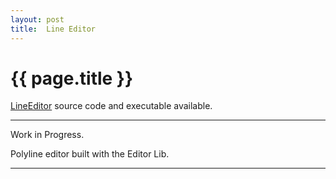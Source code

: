 ```yaml
---
layout: post
title:  Line Editor
---
```


{{ page.title }}
================

[LineEditor][] source code and executable available.

---

Work in Progress.

Polyline editor built with the Editor Lib.

---

[LineEditor]: https://github.com/misterdustinface/LineEditor
